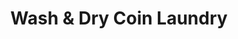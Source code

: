 ---
title: "Wash & Dry Coin Laundry"
url: /redwood-city/wash-und-dry-coin-laundry/
shop: Wäscherei
---